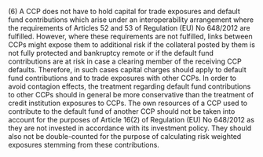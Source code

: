 (6) A CCP does not have to hold capital for trade exposures and default fund contributions which arise under an interoperability arrangement where the requirements of Articles 52 and 53 of Regulation (EU) No 648/2012 are fulfilled. However, where these requirements are not fulfilled, links between CCPs might expose them to additional risk if the collateral posted by them is not fully protected and bankruptcy remote or if the default fund contributions are at risk in case a clearing member of the receiving CCP defaults. Therefore, in such cases capital charges should apply to default fund contributions and to trade exposures with other CCPs. In order to avoid contagion effects, the treatment regarding default fund contributions to other CCPs should in general be more conservative than the treatment of credit institution exposures to CCPs. The own resources of a CCP used to contribute to the default fund of another CCP should not be taken into account for the purposes of Article 16(2) of Regulation (EU) No 648/2012 as they are not invested in accordance with its investment policy. They should also not be double-counted for the purpose of calculating risk weighted exposures stemming from these contributions.